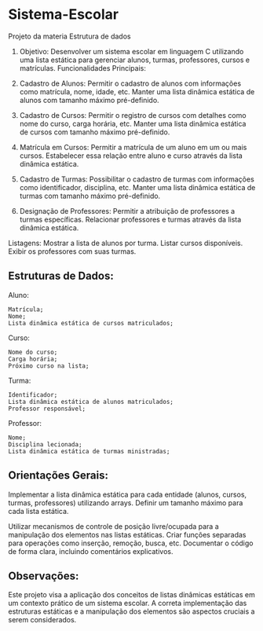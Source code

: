 # Sistema-Escolar
Projeto da materia Estrutura de dados

1. Objetivo:
Desenvolver um sistema escolar em linguagem C utilizando uma lista estática para gerenciar alunos, turmas, professores, cursos e matrículas.
Funcionalidades Principais:

2. Cadastro de Alunos:
Permitir o cadastro de alunos com informações como matrícula, nome, idade, etc. 
Manter uma lista dinâmica estática de alunos com tamanho máximo pré-definido.

3. Cadastro de Cursos:
Permitir o registro de cursos com detalhes como nome do curso, carga horária, etc.
Manter uma lista dinâmica estática de cursos com tamanho máximo pré-definido.

4. Matrícula em Cursos:
Permitir a matrícula de um aluno em um ou mais cursos.
Estabelecer essa relação entre aluno e curso através da lista dinâmica estática.

5. Cadastro de Turmas:
Possibilitar o cadastro de turmas com informações como identificador, disciplina, etc.
Manter uma lista dinâmica estática de turmas com tamanho máximo pré-definido.

6. Designação de Professores:
Permitir a atribuição de professores a turmas específicas.
Relacionar professores e turmas através da lista dinâmica estática.


Listagens:
Mostrar a lista de alunos por turma.
Listar cursos disponíveis.
Exibir os professores com suas turmas.

Estruturas de Dados:
--------------------
Aluno:

    Matrícula;
    Nome;
    Lista dinâmica estática de cursos matriculados;
Curso:

    Nome do curso;
    Carga horária;
    Próximo curso na lista;

Turma:

    Identificador;
    Lista dinâmica estática de alunos matriculados;
    Professor responsável;

Professor:

    Nome;
    Disciplina lecionada;
    Lista dinâmica estática de turmas ministradas;

Orientações Gerais:
-------------------
Implementar a lista dinâmica estática para cada entidade (alunos, cursos, turmas, professores) utilizando arrays.
Definir um tamanho máximo para cada lista estática.

Utilizar mecanismos de controle de posição livre/ocupada para a manipulação dos elementos nas listas estáticas.
Criar funções separadas para operações como inserção, remoção, busca, etc.
Documentar o código de forma clara, incluindo comentários explicativos.

Observações:
------------
Este projeto visa a aplicação dos conceitos de listas dinâmicas estáticas em um contexto prático de um sistema escolar. A correta implementação das estruturas estáticas e a manipulação dos elementos são aspectos cruciais a serem considerados.

